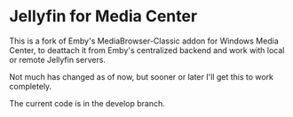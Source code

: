 # Jellyfin for Media Center

This is a fork of Emby's MediaBrowser-Classic addon for Windows Media Center, to deattach it from Emby's centralized backend and work with local or remote Jellyfin servers.

Not much has changed as of now, but sooner or later I'll get this to work completely.

The current code is in the develop branch.
